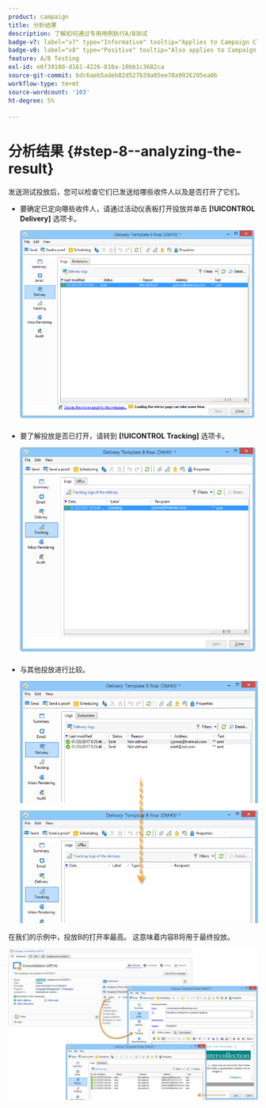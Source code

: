 ```yaml
---
product: campaign
title: 分析结果
description: 了解如何通过专用用例执行A/B测试
badge-v7: label="v7" type="Informative" tooltip="Applies to Campaign Classic v7"
badge-v8: label="v8" type="Positive" tooltip="Also applies to Campaign v8"
feature: A/B Testing
exl-id: e6f39180-d161-4226-810a-10bb1c3682ca
source-git-commit: 6dc6aeb5adeb82d527b39a05ee70a9926205ea0b
workflow-type: tm+mt
source-wordcount: '103'
ht-degree: 5%

---
```


# 分析结果 {#step-8--analyzing-the-result}



发送测试投放后，您可以检查它们已发送给哪些收件人以及是否打开了它们。

* 要确定已定向哪些收件人，请通过活动仪表板打开投放并单击 **[!UICONTROL Delivery]** 选项卡。

   ![](assets/use_case_abtesting_analysis_001.png)

* 要了解投放是否已打开，请转到 **[!UICONTROL Tracking]** 选项卡。

   ![](assets/use_case_abtesting_analysis_002.png)

* 与其他投放进行比较。

   ![](assets/use_case_abtesting_analysis_003.png)

在我们的示例中，投放B的打开率最高。 这意味着内容B将用于最终投放。

![](assets/use_case_abtesting_analysis_004.png)
